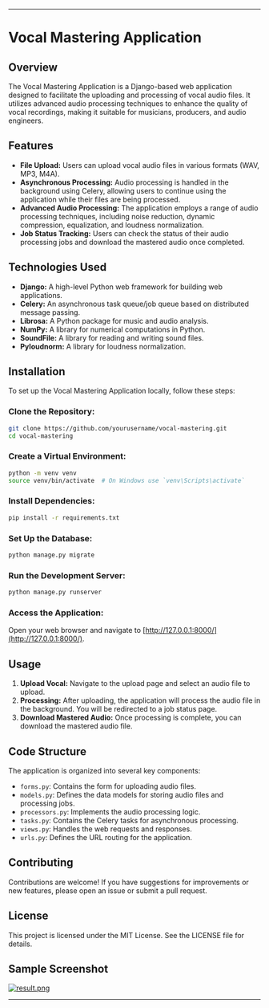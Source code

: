
---

# Vocal Mastering Application

## Overview
The Vocal Mastering Application is a Django-based web application designed to facilitate the uploading and processing of vocal audio files. It utilizes advanced audio processing techniques to enhance the quality of vocal recordings, making it suitable for musicians, producers, and audio engineers.

## Features
- **File Upload:** Users can upload vocal audio files in various formats (WAV, MP3, M4A).
- **Asynchronous Processing:** Audio processing is handled in the background using Celery, allowing users to continue using the application while their files are being processed.
- **Advanced Audio Processing:** The application employs a range of audio processing techniques, including noise reduction, dynamic compression, equalization, and loudness normalization.
- **Job Status Tracking:** Users can check the status of their audio processing jobs and download the mastered audio once completed.

## Technologies Used
- **Django:** A high-level Python web framework for building web applications.
- **Celery:** An asynchronous task queue/job queue based on distributed message passing.
- **Librosa:** A Python package for music and audio analysis.
- **NumPy:** A library for numerical computations in Python.
- **SoundFile:** A library for reading and writing sound files.
- **Pyloudnorm:** A library for loudness normalization.

## Installation
To set up the Vocal Mastering Application locally, follow these steps:

### Clone the Repository:
```bash
git clone https://github.com/yourusername/vocal-mastering.git
cd vocal-mastering
```

### Create a Virtual Environment:
```bash
python -m venv venv
source venv/bin/activate  # On Windows use `venv\Scripts\activate`
```

### Install Dependencies:
```bash
pip install -r requirements.txt
```

### Set Up the Database:
```bash
python manage.py migrate
```

### Run the Development Server:
```bash
python manage.py runserver
```

### Access the Application:
Open your web browser and navigate to [http://127.0.0.1:8000/](http://127.0.0.1:8000/).

## Usage
1. **Upload Vocal:** Navigate to the upload page and select an audio file to upload.
2. **Processing:** After uploading, the application will process the audio file in the background. You will be redirected to a job status page.
3. **Download Mastered Audio:** Once processing is complete, you can download the mastered audio file.

## Code Structure
The application is organized into several key components:
- `forms.py`: Contains the form for uploading audio files.
- `models.py`: Defines the data models for storing audio files and processing jobs.
- `processors.py`: Implements the audio processing logic.
- `tasks.py`: Contains the Celery tasks for asynchronous processing.
- `views.py`: Handles the web requests and responses.
- `urls.py`: Defines the URL routing for the application.

## Contributing
Contributions are welcome! If you have suggestions for improvements or new features, please open an issue or submit a pull request.

## License
This project is licensed under the MIT License. See the LICENSE file for details.

## Sample Screenshot
[![result.png](https://i.postimg.cc/3NDJPFcs/result.png)](https://postimg.cc/sGsrW7ym)

---